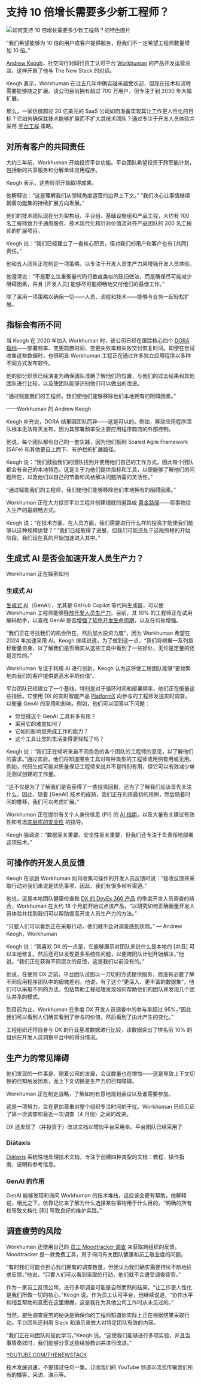 # 支持 10 倍增长需要多少新工程师？

![如何支持 10 倍增长需要多少新工程师？的特色图片](https://cdn.thenewstack.io/media/2024/05/0e4b22fd-hiring-new-engineers-growth-1024x576.jpg)

“我们希望能够为 10 倍的用户或客户提供服务，但我们不一定希望工程师数量增加 10 倍。”

[Andrew Keogh](https://www.linkedin.com/in/andrew-keogh-ie/)，社交同行对同行员工认可平台 [Workhuman](https://www.workhuman.com/) 的产品开发运营总监，这样开启了他与 The New Stack 的对话。

Keogh 表示，Workhuman 在过去几年中确实越来越受欢迎，但现在技术和流程需要能够随之扩展。该公司目前拥有超过 700 万用户，但专注于到 2030 年大幅扩展。

那么，一家估值超过 20 亿美元的 SaaS 公司如何准备实现其让工作更人性化的目标？它如何确保其技术能够扩展而不扩大其技术团队？通过专注于开发人员体验并采用 [平台工程](https://thenewstack.io/platform-engineering/) 策略。

## 对所有客户的共同责任

大约三年前，Workhuman 开始投资平台功能。平台团队希望投资于跨职能计划，包括新的共享服务和分解单体应用程序。

Keogh 表示，这些转型开始取得成果。

他解释说：“这是理解我们从领域角度运营的边界上下文。” “我们决心让事情继续朝着功能集的持续扩展方向发展。”

他们的技术团队现在分为架构组、平台组、基础设施组和产品工程，大约有 100 名工程师致力于通用服务、技术现代化和针对价值流对齐产品团队的 200 名工程师的扩展项目。

Keogh 说：“我们已经建立了一套核心职责，但对我们的用户和客户也有 [共同] 责任。”

他和五人团队正在制定一项策略，以专注于开发人员生产力来增强开发人员体验。

他澄清说：“不是那么注重衡量代码行数或类似的陈旧做法，而是确保尽可能减少阻碍因素，并且 [开发人员] 能够尽可能顺畅地交付他们的最佳工作。”

除了采用一项策略以确保一切——人员、流程和技术——能够与业务一起轻松扩展。

## 指标会有所不同

当 Keogh 在 2020 年加入 Workhuman 时，该公司已经在跟踪核心四个 [DORA 指标](https://thenewstack.io/google-says-you-might-be-doing-dora-metrics-wrong/)——部署频率、变更前置时间、变更失败率和失败交付恢复时间。即使在尝试收集这些数据时，也很明显 Workhuman 工程正在通过许多独立应用程序以多种不同方式发布软件。

他的部分职责已经演变为确保团队准确了解他们的位置，与他们的过去结果和其他团队进行比较，以及使团队能够识别他们可以做出的改进。

“通过赋能我们的工程师，我们使他们能够移除他们本地拥有的阻碍因素。”

——Workhuman 的 Andrew Keogh

Keogh 补充说，DORA 结果因团队而异——这是可以的。例如，移动应用程序团队根本无法每天发布，因为其部署频率受主要应用程序商店的外部控制。

他说，每个团队都有自己的一套实践，因为他们抵制 Scaled Agile Framework (SAFe) 和其他更自上而下、有护栏的扩展路径。

Keogh 说：“我们鼓励我们的团队找到并使用他们自己的工作方式，因此每个团队都会有自己的本地特色。这是关于为他们提供指标和工具，以便能够了解他们的问题所在，以及他们以自己的节奏和风格解决问题所需的灵活性。”

“通过赋能我们的工程师，我们使他们能够移除他们本地拥有的阻碍因素。”

Workhuman 正在大力投资平台工程并创建铺就的道路或 [黄金路径](https://thenewstack.io/how-to-pave-golden-paths-that-actually-go-somewhere/)——将事物投入生产的最顺畅方式。

Keogh 说：“在技术方面、在人员方面，我们需要进行什么样的投资才能使我们能够以这种规模运营？” “我们已经取得了进展，但我们可能还处于这段旅程的开始阶段。我们现在真的开始加速进入其中。”

## 生成式 AI 是否会加速开发人员生产力？

Workhuman 正在探索如何
### 生成式 AI

[生成式 AI](https://thenewstack.io/ai/)（GenAI），尤其是 GitHub Copilot 等代码生成器，可以使 Workhuman 工程师能够[释放开发人员生产力](https://thenewstack.io/how-google-unlocks-and-measures-developer-productivity/)。目前，其 10% 的工程师正在试用编码助手，以查找 GenAI 是否[增强了软件开发生命周期](https://thenewstack.io/how-generative-ai-can-increase-developer-productivity-now/)，以及在何处增强。

“我们正在寻找我们的机会所在，然后加大投资力度”，因为 Workhuman 希望在 2024 年加速采用 AI。Keogh 继续说道，为了做到这一点，“我们将根据一系列指标衡量自身，以了解我们是否确实从这些工具中看到了一些好处，无论是定量的还是定性的。”

Workhuman 专注于利用 AI 进行创新，Keogh 认为这将使工程团队能够“更频繁地向我们的客户提供更高水平的价值”。

平台团队已经建立了一个基线，特别是对于循环时间和部署频率，他们正在衡量这些指标。它使用 DX 的实时智能产品 [PlatformX](https://getdx.com/products/platformx/) 向参与的工程师发送实时调查，以衡量 GenAI 的采用和影响。例如，他们可以回答以下问题：

- 您觉得这个 GenAI 工具有多有用？
- 采用它的难度如何？
- 它如何影响您完成工作的能力？
- 这个工具让您的生活变得更轻松了吗？

Keogh 说：“我们正在倾听来自不同角色的各个团队的工程师的意见，以了解他们的需求。”通过实验，他们将知道哪些工具对每种类型的工程师或用例有用或无用。例如，代码生成可能对质量保证工程师来说并不是特别有用，但它可以有效减少单元测试创建的工作量。

“这不仅是为了了解我们是否获得了一些投资回报，还为了了解我们应该首先关注什么。因此，随着 [GenAI] 技术的成熟，我们正在利用最初的用例，然后随着时间的推移，我们可以考虑扩展。”

Workhuman 正在提供有关个人身份信息 (PII) 的 [AI 指南](https://thenewstack.io/tech-works-when-should-engineers-use-generative-ai/)，以及大量有关建议有效性和考虑[底层库的安全性](https://thenewstack.io/ai-llms-and-security-how-to-deal-with-the-new-threats/) 的指导。

Keogh 强调说：“数据至关重要。安全性至关重要，但我们还专注于负责任地部署这项技术。”

## 可操作的开发人员反馈

Keogh 在谈到 Workhuman 如何收集可操作的开发人员反馈时说：“接收反馈并采取行动对我们来说是优先事项，因此，我们有很多倾听渠道。”

他说，这是本地团队健康检查和 [DX 的 DevEx 360 产品](https://getdx.com/products/devex360/) 的季度开发人员调查的结合，Workhuman 在大约 18 个月前开始试点该产品，“以研究如何正确衡量开发人员体验并找到我们可以帮助提高开发人员生产力的方法。”

“只要人们可以看到正在采取行动，他们就不会对调查感到厌烦。”
— Andrew Keogh，Workhuman

Keogh 说：“我喜欢 DX 的一点是，它能够展示对团队来说什么是本地的 [并且] 可以本地修复。然后还可以发现更多系统性问题，以便跨团队计划开始解决，”他说。“我们正在获得不同层次的反馈，这是我们以前没有的。”

他说，在使用 DX 之前，平台团队试图以一刀切的方式提供服务，而没有必要了解不同应用程序团队中的细微差别。他说，有了这个“更深入、更丰富的数据集”，他们可以采取不同的方法，包括帮助工程经理发现如何帮助他们的团队并发现几个团队共享的模式。

到目前为止，Workhuman 在季度 DX 开发人员调查中的参与率超过 95%，”因此我们可以看到人们确实看到了参与的价值，然后看到了由此产生的变化。”

工程组织还将自身与 DX 的行业基准数据进行比较，该数据突出了排名前 10% 的组织在开发人员洞察平台中的得分情况。

## 生产力的常见障碍

他们发现的一件事是，随着公司的发展，会议数量也在增加——这是导致上下文切换的已知触发因素，而上下文切换是生产力的已知障碍。

Workhuman 正在制定战略，了解如何有意地规划会议以及谁需要参加。

这是一项努力，旨在更加尊重对整个组织专注时间的干扰。Workhuman 已经见证了第一次调查和最近一次调查（4 月份）之间的改进。

DX 还发现了（并投资于）改进文档以增加平台采用率。平台团队已经采用了
### Diátaxis

[Diátaxis](https://diataxis.fr/) 系统性地处理技术文档，专注于创建四种类型的文档：教程、操作指南、说明和参考信息。

### GenAI 的作用

GenAI 能够发现和询问 Workhuman 的技术堆栈，这应该会更有帮助，他解释说，相比之下，依靠记忆来了解为什么选择某些事物用于什么目的。“明确的所有权导致文档化 [和] 导致良好的维护实践。”

## 调查疲劳的风险

Workhuman 还使用自己的 [员工 Moodtracker 调查](https://press.workhuman.com/press-releases/workhuman-launches-moodtracker/) 来获取跨组织的反馈。Moodtracker 是一款免费工具，用于询问有关团队健康和员工敬业度的问题。

“有时我们可能会担心我们拥有的调查数量，但我认为我们确实需要持续不断地征求反馈，”他说。“只要人们可以看到采取的行动，他们就不会遭受调查疲劳。”

作为一家员工反馈公司，进行多项调查可能是自然而然的结果。“让工作更人性化是我们所做一切的核心，”Keogh 说。作为员工认可平台，他继续说道，“协作水平和相互帮助的意愿在这里爆棚，这是我在为其他公司工作时从未见过的。”

当然，避免调查疲劳的秘诀是确保你的工程师知道你实际上正在根据结果采取行动。平台团队还利用 Slack 和演示来放大对特定团队有效的内容。

“我们正在向团队和彼此学习，”Keogh 说。“这使我们能够进行多项实验，并且当事情奏效时，我们能够分享这些经验教训并进行改进。”

[YOUTUBE.COM/THENEWSTACK](https://youtube.com/thenewstack?sub_confirmation=1)

技术发展迅速，不要错过任何一集。订阅我们的 YouTube 频道以流式传输我们所有的播客、采访、演示等。